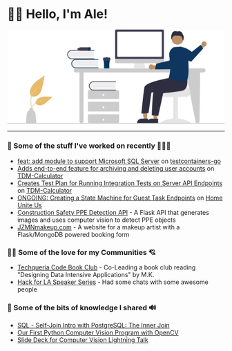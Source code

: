 # 👋🏽 Hello, I'm Ale!

<p align="center">
  <img src="./hello-ale.svg" class="home-img" alt="">
</p>

***

### 🚧 Some of the stuff I've worked on recently 👷🏽‍♂️

- [feat: add module to support Microsoft SQL Server](https://github.com/testcontainers/testcontainers-go/pull/1969) on [testcontainers-go](https://github.com/testcontainers/testcontainers-go)
- [Adds end-to-end feature for archiving and deleting user accounts](https://github.com/hackforla/tdm-calculator/pull/1449) on [TDM-Calculator](https://github.com/hackforla/tdm-calculator)
- [Creates Test Plan for Running Integration Tests on Server API Endpoints](https://github.com/hackforla/tdm-calculator/pull/1493) on [TDM-Calculator](https://github.com/hackforla/tdm-calculator)
- [ONGOING: Creating a State Machine for Guest Task Endpoints](https://github.com/hackforla/HomeUniteUs/issues/572) on [Home Unite Us](https://github.com/hackforla/HomeUniteUs)
- [Construction Safety PPE Detection API](https://github.com/agosmou/consaf) - A Flask API that generates images and uses computer vision to detect PPE objects
- [JZMNmakeup.com](https://jzmnmakeup.com/) - A website for a makeup artist with a Flask/MongoDB powered booking form

### 🤝🏽 Some of the love for my Communities 💘

- [Techqueria Code Book Club](https://github.com/techqueria/code-book-club) - Co-Leading a book club reading "Designing Data Intensive Applications" by M.K.
- [Hack for LA Speaker Series](https://github.com/hackforla/engineering/wiki/Previous-Engineering-CoP-Speakers) - Had some chats with some awesome people

### 📝 Some of the bits of knowledge I shared 🔊

- [SQL - Self-Join Intro with PostgreSQL: The Inner Join](https://dev.to/agosmou/sql-self-join-intro-with-postgresql-the-inner-join-5gkk)
- [Our First Python Computer Vision Program with OpenCV](https://medium.com/@agosmou/our-first-python-computer-vision-program-with-opencv-e40318806c2e)
- [Slide Deck for Computer Vision Lightning Talk](https://docs.google.com/presentation/d/1ZOM-_JQvNJp6tUBQuiQybKpO816kqQDCH4YLEQPVqys/edit?usp=drive_link)
